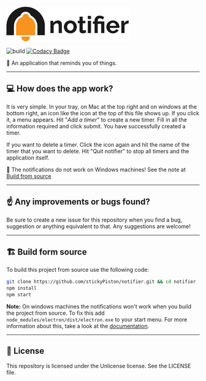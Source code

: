  <p align="left"><img src="assets/icons/horizontal.png" alt="notifier" height="90px"></p>
 
 ![build](https://img.shields.io/azure-devops/build/stickyPiston/27fa1423-88db-4996-afc5-05bf0041062b/1.svg?logo=azuredevops)
 [![Codacy Badge](https://api.codacy.com/project/badge/Grade/b4e0f7b577f04f25a3bcce4dbfc7b176)](https://app.codacy.com/app/stickyPiston/notifier?utm_source=github.com&utm_medium=referral&utm_content=stickyPiston/notifier&utm_campaign=Badge_Grade_Dashboard)

🔔 An application that reminds you of things.

* * *

## 💻 How does the app work?
It is very simple. In your tray, on Mac at the top right and on windows at the bottom right, an icon like the icon at the top of this file shows up. If you click it, a menu appears. Hit "_Add a timer_" to create a new timer. Fill in all the information required and click submit. You have successfully created a timer.

If you want to delete a timer. Click the icon again and hit the name of the timer that you want to delete. Hit "Quit notifier" to stop all timers and the application itself.

🚨 The notifications do not work on Windows machines! See the note at [Build from source](#%EF%B8%8F-build-form-source)

* * *

## ☝️ Any improvements or bugs found?
Be sure to create a new issue for this repository when you find a bug, suggestion or anything equivalent to that. Any suggestions are welcome!

* * *

## 🏗️ Build form source
To build this project from source use the following code:
```bash
git clone https://github.com/stickyPiston/notifier.git && cd notifier
npm install
npm start
```

**Note:** On windows machines the notifications won't work when you build the project from source. To fix this add `node_modules/electron/dist/electron.exe` to your start menu. For more information about this, take a look at the [documentation](https://electronjs.org/docs/tutorial/notifications#windows).

* * *
## 📃 License
This repository is licensed under the Unlicense license. See the LICENSE file.
